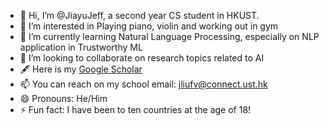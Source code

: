 - 👋 Hi, I’m @JiayuJeff, a second year CS student in HKUST.
- 👀 I’m interested in Playing piano, violin and working out in gym
- 🌱 I’m currently learning Natural Language Processing, especially on NLP application in Trustworthy ML
- 💞️ I’m looking to collaborate on research topics related to AI
- 🖋️ Here is my [Google Scholar](https://scholar.google.com/citations?user=PIQxhfMAAAAJ&hl=en)  
- 📫 You can reach on my school email: jliufv@connect.ust.hk
- 😄 Pronouns: He/Him
- ⚡ Fun fact: I have been to ten countries at the age of 18!

<!---
JiayuJeff/JiayuJeff is a ✨ special ✨ repository because its `README.md` (this file) appears on your GitHub profile.
You can click the Preview link to take a look at your changes.
--->
